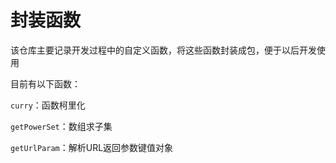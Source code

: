 # 封装函数

该仓库主要记录开发过程中的自定义函数，将这些函数封装成包，便于以后开发使用

目前有以下函数：

`curry`：函数柯里化

`getPowerSet`：数组求子集

`getUrlParam`：解析URL返回参数键值对象